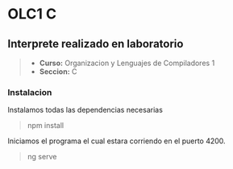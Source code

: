 # OLC1 C 

## Interprete realizado en laboratorio 

> - **Curso:** Organizacion y Lenguajes de Compiladores 1
> - **Seccion:** C

### Instalacion

Instalamos todas las dependencias necesarias 

> npm install 

Iniciamos el programa el cual estara corriendo en el puerto 4200.

> ng serve